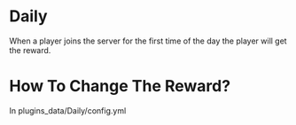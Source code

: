 # Daily
When a player joins the server for the first time of the day the player will get the reward.

# How To Change The Reward?
In plugins_data/Daily/config.yml
